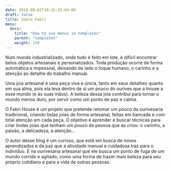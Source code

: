 ```yaml
---
date: 2018-08-01T10:15:23-04:00
draft: false
title: Sobre Fabri
menu:
  docs:
    title: "how to use menus in templates"
    parent: "templates"
    weight: 130
---
```


Num mundo industrializado, onde tudo é feito em lote, é difícil encontrar belos objetos artesanais e personalizados. Toda produção ocorre de forma automática e impessoal, deixando de lado o toque humano, o carinho e a atenção ao detalhe do trabalho manual.

Uma joia artesanal é uma peça viva e única, tanto em seus detalhes quanto em sua alma, pois ela leva dentro de si um pouco do ourives que a trouxe a esse mundo (e às suas mãos). A beleza dessa joia contribui para tornar o mundo menos duro, por servir como um ponto de paz e calma.

O Fabri House é um projeto que pretende retomar um pouco da ourivesaria tradicional, criando belas joias de forma artesanal, feitas em bancada e com total atenção em cada peça. O objetivo é aprender e buscar técnicas para criar lindas joias que tenham um pouco da pessoa que as criou: o carinho, a paixão, a delicadeza, a atenção...

O autor desse blog é um curioso, que está em busca de novos aprendizados e da paz que a atividade manual e cuidadosa traz para o indivíduo. É na ourivesaria artesanal que ele busca um ponto de fuga de um mundo corrido e agitado, como uma forma de trazer mais beleza para seu próprio cotidiano e para a vida de outras pessoas.
